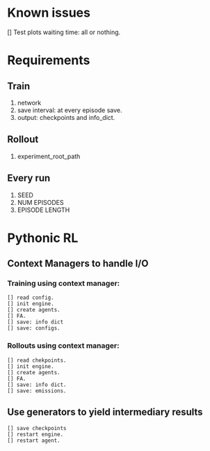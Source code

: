 # Known issues

[] Test plots waiting time: all or nothing.
# Requirements
## Train
1. network
2. save interval: at every episode save.
3. output: checkpoints and info\_dict.

## Rollout
1. experiment\_root\_path

## Every run
1. SEED
2. NUM EPISODES
3. EPISODE LENGTH

# Pythonic RL

## Context Managers to handle I/O

### Training using context manager:
	
	[] read config.
	[] init engine.
	[] create agents.
	[] FA.
	[] save: info dict
	[] save: configs. 
### Rollouts using context manager:
	[] read chekpoints.
	[] init engine.
	[] create agents.
	[] FA.
	[] save: info dict.
	[] save: emissions.

## Use generators to yield intermediary results
	[] save checkpoints
	[] restart engine.
	[] restart agent.
